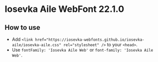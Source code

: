 # Iosevka Aile WebFont 22.1.0

## How to use

- Add `<link href="https://iosevka-webfonts.github.io/iosevka-aile/iosevka-aile.css" rel="stylesheet" />` to your `<head>`.
- Use `fontFamily: 'Iosevka Aile Web'` or `font-family: 'Iosevka Aile Web'`.
